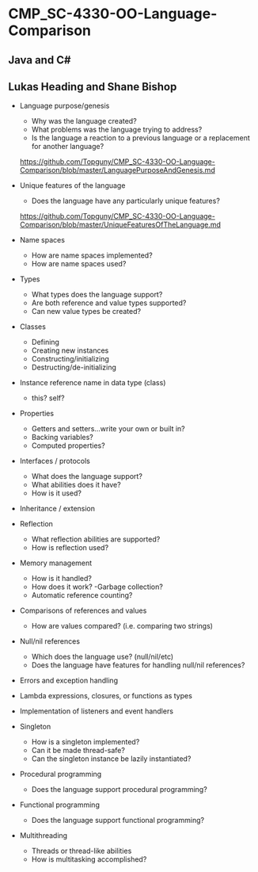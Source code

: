# CMP_SC-4330-OO-Language-Comparison
## Java and C#
## Lukas Heading and Shane Bishop
* Language purpose/genesis
  - Why was the language created?
  - What problems was the language trying to address?
  - Is the language a reaction to a previous language or a replacement for another language?
  
  https://github.com/Topguny/CMP_SC-4330-OO-Language-Comparison/blob/master/LanguagePurposeAndGenesis.md
* Unique features of the language
  - Does the language have any particularly unique features?
  
  https://github.com/Topguny/CMP_SC-4330-OO-Language-Comparison/blob/master/UniqueFeaturesOfTheLanguage.md
* Name spaces
  - How are name spaces implemented?
  - How are name spaces used?
* Types
  - What types does the language support?
  - Are both reference and value types supported?
  - Can new value types be created?
* Classes
  - Defining
  - Creating new instances
  - Constructing/initializing
  - Destructing/de-initializing
* Instance reference name in data type (class)
  - this? self?
* Properties
  - Getters and setters…write your own or built in?
  - Backing variables?
  - Computed properties?
* Interfaces / protocols
  - What does the language support?
  - What abilities does it have?
  - How is it used?
* Inheritance / extension
* Reflection
  - What reflection abilities are supported?
  - How is reflection used?
* Memory management
  - How is it handled?
  - How does it work?
  -Garbage collection?
  - Automatic reference counting?
* Comparisons of references and values
  - How are values compared? (i.e. comparing two strings)
* Null/nil references
  - Which does the language use? (null/nil/etc)
  - Does the language have features for handling null/nil references?
* Errors and exception handling
* Lambda expressions, closures, or functions as types
* Implementation of listeners and event handlers
* Singleton
  - How is a singleton implemented?
  - Can it be made thread-safe?
  - Can the singleton instance be lazily instantiated?
* Procedural programming
  - Does the language support procedural programming?
* Functional programming
  - Does the language support functional programming?
* Multithreading
  - Threads or thread-like abilities
  - How is multitasking accomplished?
